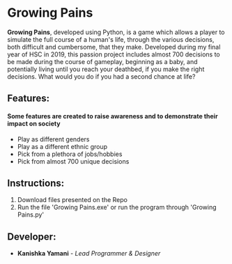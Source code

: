 # Growing Pains
**Growing Pains**, developed using Python, is a game which allows a player to simulate the full course of a human's life, through the various decisions, both difficult and cumbersome, that they make. Developed during my final year of HSC in 2019, this passion project includes almost 700 decisions to be made during the course of gameplay, beginning as a baby, and potentially living until you reach your deathbed, if you make the right decisions. What would you do if you had a second chance at life?

## Features:  
#### Some features are created to raise awareness and to demonstrate their impact on society
- Play as different genders
- Play as a different ethnic group
- Pick from a plethora of jobs/hobbies
- Pick from almost 700 unique decisions
## Instructions:
1. Download files presented on the Repo
2. Run the file 'Growing Pains.exe' or run the program through 'Growing Pains.py'
## Developer:
- **Kanishka Yamani** - *Lead Programmer & Designer*
